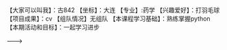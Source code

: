 【大家可以叫我】：古842
【坐标】：大连
【专业】:药学
【兴趣爱好】：打羽毛球
【项目成果】：cv
【组队情况】无组队
【本课程学习基础】：熟练掌握python
【本期活动和目标】：一起学习进步

--->

